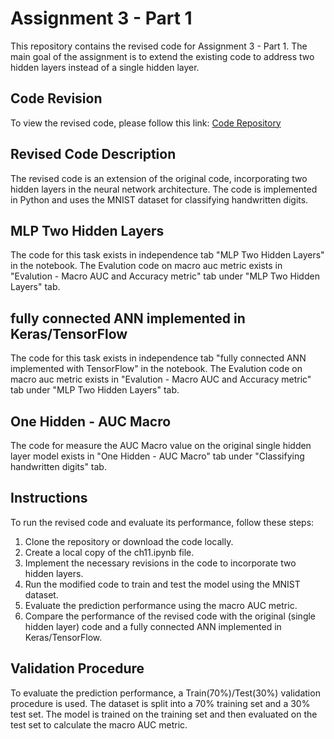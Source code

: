 # Assignment 3 - Part 1

This repository contains the revised code for Assignment 3 - Part 1. 
The main goal of the assignment is to extend the existing code to address two hidden layers instead of a single hidden layer.

## Code Revision
To view the revised code, please follow this link: [Code Repository](https://github.com/orisimh/Ass3_Part1)

## Revised Code Description
The revised code is an extension of the original code, incorporating two hidden layers in the neural network architecture. The code is implemented in Python and uses the MNIST dataset for classifying handwritten digits.

## MLP Two Hidden Layers
The  code for this task exists in independence tab "MLP Two Hidden Layers" in the notebook.
The Evalution code on macro auc metric exists in "Evalution - Macro AUC and Accuracy metric" tab under "MLP Two Hidden Layers" tab.

## fully connected ANN implemented in Keras/TensorFlow
The  code for this task exists in independence tab "fully connected ANN implemented with TensorFlow" in the notebook.
The Evalution code on macro auc metric exists in "Evalution - Macro AUC and Accuracy metric" tab under "MLP Two Hidden Layers" tab.

## One Hidden - AUC Macro
The  code for measure the AUC Macro value on the original single hidden layer model exists in "One Hidden - AUC Macro" tab under "Classifying handwritten digits"
 tab.
 
## Instructions
To run the revised code and evaluate its performance, follow these steps:

1. Clone the repository or download the code locally.
2. Create a local copy of the ch11.ipynb file.
3. Implement the necessary revisions in the code to incorporate two hidden layers.
4. Run the modified code to train and test the model using the MNIST dataset.
5. Evaluate the prediction performance using the macro AUC metric.
6. Compare the performance of the revised code with the original (single hidden layer) code and a fully connected ANN implemented in Keras/TensorFlow.

## Validation Procedure
To evaluate the prediction performance, a Train(70%)/Test(30%) validation procedure is used. The dataset is split into a 70% training set and a 30% test set. The model is trained on the training set and then evaluated on the test set to calculate the macro AUC metric.
